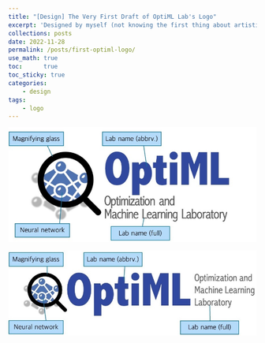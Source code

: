 ```yaml
---
title: "[Design] The Very First Draft of OptiML Lab's Logo"
excerpt: 'Designed by myself (not knowing the first thing about artistic design)'
collections: posts
date: 2022-11-28
permalink: /posts/first-optiml-logo/
use_math: true
toc:      true
toc_sticky: true
categories:
    - design
tags:
    - logo
---
```


![logo1](/assets/img/optiml-logo/optiml1.jpg)

![logo2](/assets/img/optiml-logo/optiml2.jpg)

